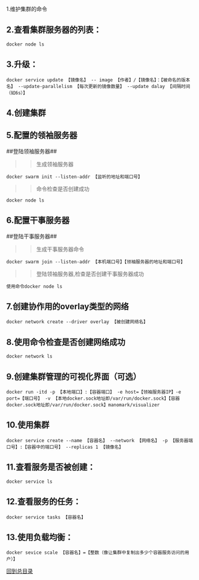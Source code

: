 1.维护集群的命令  

2.查看集群服务器的列表：  
------    
`docker node ls`  

3.升级：  
------    
`docker service update 【镜像名】 -- image 【作者】/【镜像名】：【被命名的版本名】 --update-parallelism 【每次更新的镜像数量】 --update dalay 【间隔时间（如6s）】`  

4.创建集群  
------    
5.配置的领袖服务器  
------    
##登陆领袖服务器##    
>>生成领袖服务器  

`docker swarm init --listen-addr 【监听的地址和端口号】`  

>>命令检查是否创建成功  

`docker node ls`  

6.配置干事服务器  
--------     
##登陆干事服务器##  

>>生成干事服务器命令  

`docker swarm join --listen-addr 【本机端口号】【领袖服务器的地址和端口号】`  

>>登陆领袖服务器,检查是否创建干事服务器成功  

`使用命令docker node ls`  

7.创建协作用的overlay类型的网络  
-----    
`docker network create --driver overlay 【被创建网络名】`  

8.使用命令检查是否创建网络成功  
---    
`docker network ls`  

9.创建集群管理的可视化界面（可选）  
-----------    
`docker run -itd -p 【本地端口】:【容器端口】 -e host=【领袖服务器IP】-e port=【端口号】 -v 【本地docker.sock地址即/var/run/docker.sock】【容器docker.sock地址即/var/run/docker.sock】manomark/visualizer`  

10.使用集群  
---    
`docker service create --name 【容器名】 --network 【网络名】 -p 【服务器端口号】:【容器中的端口号】 --replicas 1 【镜像名】`  

11.查看服务是否被创建：  
---    
`docker service ls`  

12.查看服务的任务：  
---    
`docker service tasks 【容器名】`  

13.使用负载均衡：  
---    
`docker sevice scale 【容器名】=【整数（像让集群中复制出多少个容器服务访问的用户）】`  

[回到总目录](https://github.com/jinzi9800/docker-tips/blob/master/README.md "回到项目readme.md")
